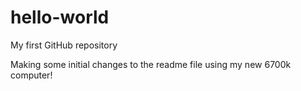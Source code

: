 # hello-world
My first GitHub repository

Making some initial changes to the readme file using my new 6700k computer!
